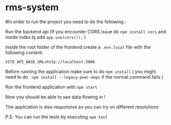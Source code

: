 # rms-system

#In order to run the project you need to do the following : 

 Run the backend api
 (If you encounter CORS issue do ``` npm install cors ``` and inside index.ts add ``` app.use(cors()); ``` )

 Inside the root folder of the frontend create a ``` .env.local ``` file with the following content: 

 ``` VITE_API_BASE_URL=http://localhost:3000 ```

 Before running the application make sure to do ``` npm install ``` ( you might need to do ```  npm install --legacy-peer-deps ``` if the normal command fails )

 Run the frontend application with ``` npm start ```

 Now you should be able to see data flowing in !

 The application is also responsive so you can try on different resolutions

 P.S. You can run the tests by executing ``` npm test ```

